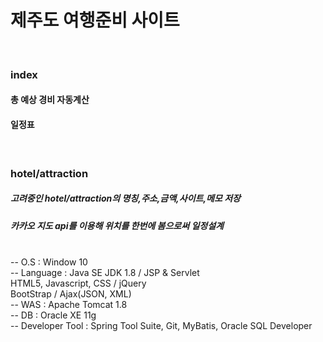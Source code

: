 # 제주도 여행준비 사이트
<br>

### index
#### 총 예상 경비 자동계산
#### 일정표
<br>

### hotel/attraction
##### 고려중인 hotel/attraction의 명칭,주소,금액,사이트,메모 저장
##### 카카오 지도 api를 이용해 위치를 한번에 봄으로써 일정설계


<br>
-- O.S : Window 10 <br>
-- Language : Java SE JDK 1.8 / JSP & Servlet <br>
  HTML5, Javascript, CSS / jQuery <br>
  BootStrap / Ajax(JSON, XML) <br>
-- WAS : Apache Tomcat 1.8 <br>
-- DB : Oracle XE 11g <br>
-- Developer Tool : Spring Tool Suite, Git, MyBatis, Oracle SQL Developer <br>
